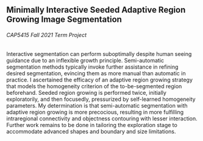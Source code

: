 ## Minimally Interactive Seeded Adaptive Region Growing Image Segmentation
###### CAP5415 Fall 2021 Term Project

Interactive segmentation can perform suboptimally despite human seeing guidance due to an inflexible growth principle. Semi-automatic segmentation methods typically invoke further assistance in refining desired segmentation, evincing them as more manual than automatic in practice. I ascertained the efficacy of an adaptive region growing strategy that models the homogeneity criterion of the to-be-segmented region beforehand. Seeded region growing is performed twice, initially exploratorily, and then focusedly, pressurized by self-learned homogeneity parameters. My determination is that semi-automatic segmentation with adaptive region growing is more precocious, resulting in more fulfilling intraregional connectivity and objectness contouring with lesser interaction. Further work remains to be done in tailoring the exploration stage to accommodate advanced shapes and boundary and size limitations.
